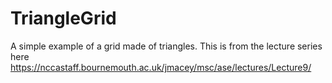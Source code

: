 # TriangleGrid

A simple example of a grid made of triangles. This is from the lecture series here https://nccastaff.bournemouth.ac.uk/jmacey/msc/ase/lectures/Lecture9/